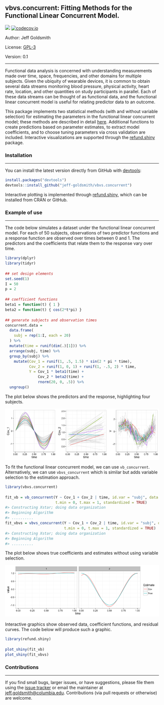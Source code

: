 
<!-- README.md is generated from README.Rmd. Please edit that file -->
vbvs.concurrent: Fitting Methods for the Functional Linear Concurrent Model.
----------------------------------------------------------------------------

[![](https://travis-ci.org/jeff-goldsmith/vbvs.concurrent.svg?branch=master)](https://travis-ci.org/jeff-goldsmith/vbvs.concurrent) [![codecov.io](https://codecov.io/gh/jeff-goldsmith/vbvs.concurrent/coverage.svg?branch=master)](https://codecov.io/gh/jeff-goldsmith/vbvs.concurrent?branch=master)

Author: Jeff Goldsmith

License: [GPL-3](https://opensource.org/licenses/GPL-3.0)

Version: 0.1

------------------------------------------------------------------------

Functional data analysis is concerned with understanding measurements made over time, space, frequencies, and other domains for multiple subjects. Given the ubiquity of wearable devices, it is common to obtain several data streams monitoring blood pressure, physical activity, heart rate, location, and other quantities on study participants in parallel. Each of these data streams can be thought of as functional data, and the functional linear concurrent model is useful for relating predictor data to an outcome.

This package implements two statistical methods (with and without variable selection) for estimating the parameters in the functional linear concurrent model; these methods are described in detail [here](http://jeffgoldsmith.com/Downloads/VBVS.pdf). Additional functions to create predictions based on parameter estimates, to extract model coefficients, and to choose tuning parameters via cross validation are included. Interactive visualizations are supported through the [refund.shiny](https://github.com/refunders/refund.shiny) package.

### Installation

------------------------------------------------------------------------

You can install the latest version directly from GitHub with [devtools](https://github.com/hadley/devtools):

``` r
install.packages("devtools")
devtools::install_github("jeff-goldsmith/vbvs.concurrent")
```

Interactive plotting is implemented through [refund.shiny](https://github.com/refunders/refund.shiny), which can be installed from CRAN or GitHub.

### Example of use

------------------------------------------------------------------------

The code below simulates a dataset under the functional linear concurrent model. For each of 50 subjects, observations of two predictor functions and a response function are observed over times between 0 and 1. The predictors and the coefficients that relate them to the response vary over time.

``` r
library(dplyr)
library(tidyr)

## set design elements
set.seed(1)
I = 50
p = 2

## coefficient functions
beta1 = function(t) { 1 }
beta2 = function(t) { cos(2*t*pi) }

## generate subjects and observation times
concurrent.data = 
  data.frame(
    subj = rep(1:I, each = 20)
  ) %>%
  mutate(time = runif(dim(.)[1])) %>%
  arrange(subj, time) %>%
  group_by(subj) %>%
    mutate(Cov_1 = runif(1, .5, 1.5) * sin(2 * pi * time),
           Cov_2 = runif(1, 0, 1) + runif(1, -.5, 2) * time,
           Y = Cov_1 * beta1(time) + 
               Cov_2 * beta2(time) +
               rnorm(20, 0, .5)) %>%
  ungroup()
```

The plot below shows the predictors and the response, highlighting four subjects.

<img src="README_files/figure-markdown_github/plot_data-1.png" style="display: block; margin: auto;" />

To fit the functional linear concurrent model, we can use `vb_concurrent`. Alternatively, we can use `vbvs_concurrent` which is similar but adds variable selection to the estimation approach.

``` r
library(vbvs.concurrent)

fit_vb = vb_concurrent(Y ~ Cov_1 + Cov_2 | time, id.var = "subj", data = concurrent.data, 
                       t.min = 0, t.max = 1, standardized = TRUE)
#> Constructing Xstar; doing data organization 
#> Beginning Algorithm 
#> ..........
fit_vbvs = vbvs_concurrent(Y ~ Cov_1 + Cov_2 | time, id.var = "subj", data = concurrent.data, 
                           t.min = 0, t.max = 1, standardized = TRUE)
#> Constructing Xstar; doing data organization 
#> Beginning Algorithm 
#> ..........
```

The plot below shows true coefficients and estimates without using variable selection.

![](README_files/figure-markdown_github/coefficients-1.png)

Interactive graphics show observed data, coefficient functions, and residual curves. The code below will produce such a graphic.

``` r
library(refund.shiny)

plot_shiny(fit_vb)
plot_shiny(fit_vbvs)
```

### Contributions

------------------------------------------------------------------------

If you find small bugs, larger issues, or have suggestions, please file them using the [issue tracker](https://github.com/jeff-goldsmith/vbvs.concurrent/issues) or email the maintainer at <jeff.goldsmith@columbia.edu>. Contributions (via pull requests or otherwise) are welcome.
